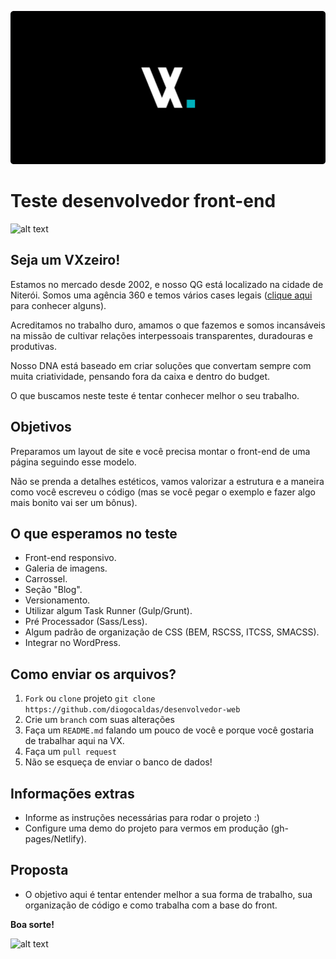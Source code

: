![vx](vx.png)

# Teste desenvolvedor front-end

![alt text](https://d335luupugsy2.cloudfront.net/cms/files/41403/1606856495/$8lyt6e2ma2e)

## Seja um VXzeiro!

Estamos no mercado desde 2002, e nosso QG está localizado na cidade de Niterói. Somos uma agência 360 e temos vários cases legais (<a href="https://vxcomunicacao.com.br/todos-cases/" target="_blank">clique aqui</a> para conhecer alguns).

Acreditamos no trabalho duro, amamos o que fazemos e somos incansáveis na missão de cultivar relações interpessoais transparentes, duradouras e produtivas.

Nosso DNA está baseado em criar soluções que convertam sempre com muita criatividade, pensando fora da caixa e dentro do budget.

O que buscamos neste teste é tentar conhecer melhor o seu trabalho.

## Objetivos

Preparamos um layout de site e você precisa montar o front-end de uma página seguindo esse modelo.

Não se prenda a detalhes estéticos, vamos valorizar a estrutura e a maneira como você escreveu o código (mas se você pegar o exemplo e fazer algo mais bonito vai ser um bônus).

## O que esperamos no teste

* Front-end responsivo.
* Galeria de imagens.
* Carrossel.
* Seção "Blog".
* Versionamento.
* Utilizar algum Task Runner (Gulp/Grunt).
* Pré Processador (Sass/Less).
* Algum padrão de organização de CSS (BEM, RSCSS, ITCSS, SMACSS).
* Integrar no WordPress.

## Como enviar os arquivos? 

1. `Fork` ou `clone` projeto `git clone https://github.com/diogocaldas/desenvolvedor-web`
2. Crie um `branch` com suas alterações
3. Faça um `README.md` falando um pouco de você e porque você gostaria de trabalhar aqui na VX.
4. Faça um `pull request`
5. Não se esqueça de enviar o banco de dados! 

## Informações extras
* Informe as instruções necessárias para rodar o projeto :)
* Configure uma demo do projeto para vermos em produção (gh-pages/Netlify). 

## Proposta
* O objetivo aqui é tentar entender melhor a sua forma de trabalho, sua organização de código e como trabalha com a base do front.

**Boa sorte!**

![alt text](https://d335luupugsy2.cloudfront.net/cms/files/41403/1606856495/$8lyt6e2ma2e)
